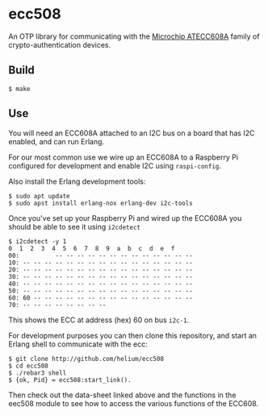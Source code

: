 ecc508
=====

An OTP library for communicating with the [Microchip
ATECC608A](http://ww1.microchip.com/downloads/en/DeviceDoc/20005927A.pdf)
family of crypto-authentication devices.

Build
-----

    $ make

Use
---

You will need an ECC608A attached to an I2C bus on a board that has
I2C enabled, and can run Erlang.

For our most common use we wire up an ECC608A to a Raspberry Pi
configured for development and enable I2C using `raspi-config`.


Also install the Erlang development tools:

    $ sudo apt update
    $ sudo apst install erlang-nox erlang-dev i2c-tools

Once you've set up your Raspberry Pi and wired up the ECC608A you
should be able to see it using `i2cdetect`

    $ i2cdetect -y 1
    0  1  2  3  4  5  6  7  8  9  a  b  c  d  e  f
    00:          -- -- -- -- -- -- -- -- -- -- -- -- --
    10: -- -- -- -- -- -- -- -- -- -- -- -- -- -- -- --
    20: -- -- -- -- -- -- -- -- -- -- -- -- -- -- -- --
    30: -- -- -- -- -- -- -- -- -- -- -- -- -- -- -- --
    40: -- -- -- -- -- -- -- -- -- -- -- -- -- -- -- --
    50: -- -- -- -- -- -- -- -- -- -- -- -- -- -- -- --
    60: 60 -- -- -- -- -- -- -- -- -- -- -- -- -- -- --
    70: -- -- -- -- -- -- -- --

This shows the ECC at address (hex) 60 on bus `i2c-1`.

For development purposes you can then clone this repository, and start
an Erlang shell to communicate with the ecc:

    $ git clone http://github.com/helium/ecc508
    $ cd ecc508
    $ ./rebar3 shell
    $ {ok, Pid} = ecc508:start_link().

Then check out the data-sheet linked above and the functions in the
eec508 module to see how to access the various functions of the
ECC608.
